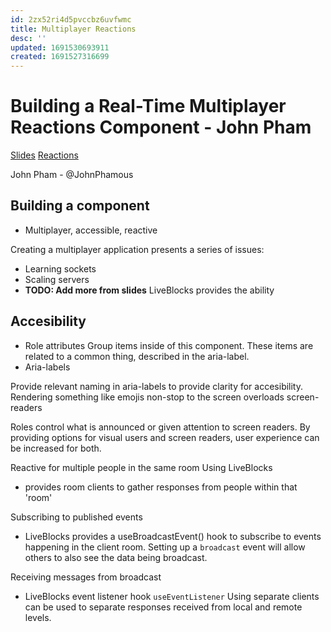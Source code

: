 ```yaml
---
id: 2zx52ri4d5pvccbz6uvfwmc
title: Multiplayer Reactions
desc: ''
updated: 1691530693911
created: 1691527316699
---
```

# Building a Real-Time Multiplayer Reactions Component - John Pham
[Slides](https://live-reactions-slides.vercel.app/)
[Reactions](dub.sh/reactions)

John Pham - @JohnPhamous

## Building a component

- Multiplayer, accessible, reactive

Creating a multiplayer application presents a series of issues:
* Learning sockets
* Scaling servers
* **TODO: Add more from slides**
LiveBlocks provides the ability 

## Accesibility
* Role attributes
Group items inside of this component. These items are related to a common thing, described in the aria-label.
* Aria-labels

Provide relevant naming in aria-labels to provide clarity for accesibility.
Rendering something like emojis non-stop to the screen overloads screen-readers

Roles control what is announced or given attention to screen readers. By providing options for visual users and screen readers, user experience can be increased for both.

Reactive for multiple people in the same room
Using LiveBlocks
- provides room clients to gather responses from people within that 'room'

Subscribing to published events
- LiveBlocks provides a useBroadcastEvent() hook to subscribe to events happening in the client room. Setting up a `broadcast` event will allow others to also see the data being broadcast.

Receiving messages from broadcast
- LiveBlocks event listener hook `useEventListener`
Using separate clients can be used to separate responses received from local and remote levels.